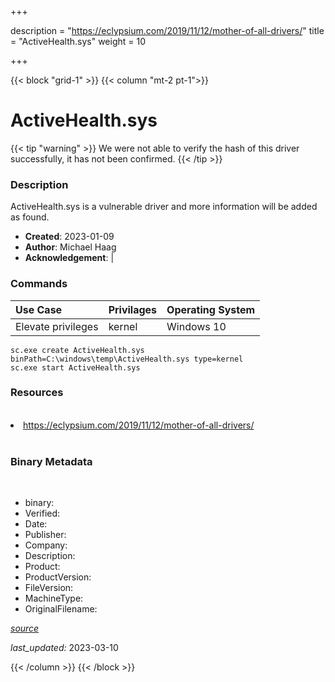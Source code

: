 +++

description = "https://eclypsium.com/2019/11/12/mother-of-all-drivers/"
title = "ActiveHealth.sys"
weight = 10

+++


{{< block "grid-1" >}}
{{< column "mt-2 pt-1">}}




# ActiveHealth.sys 


{{< tip "warning" >}}
We were not able to verify the hash of this driver successfully, it has not been confirmed.
{{< /tip >}}




### Description


ActiveHealth.sys is a vulnerable driver and more information will be added as found.


- **Created**: 2023-01-09
- **Author**: Michael Haag
- **Acknowledgement**:  | [](https://twitter.com/)

### Commands

| Use Case | Privilages | Operating System | 
|:---- | ---- | ---- |
| Elevate privileges | kernel | Windows 10 |

```
sc.exe create ActiveHealth.sys binPath=C:\windows\temp\ActiveHealth.sys type=kernel
sc.exe start ActiveHealth.sys
```

### Resources
<br>


<li><a href=" https://eclypsium.com/2019/11/12/mother-of-all-drivers/"> https://eclypsium.com/2019/11/12/mother-of-all-drivers/</a></li>


<br>




### Binary Metadata
<br>

- binary: 
- Verified: 
- Date: 
- Publisher: 
- Company: 
- Description: 
- Product: 
- ProductVersion: 
- FileVersion: 
- MachineType: 
- OriginalFilename: 

[*source*](https://github.com/magicsword-io/LOLDrivers/tree/main/yaml/activehealth.sys.yml)

*last_updated:* 2023-03-10


{{< /column >}}
{{< /block >}}
